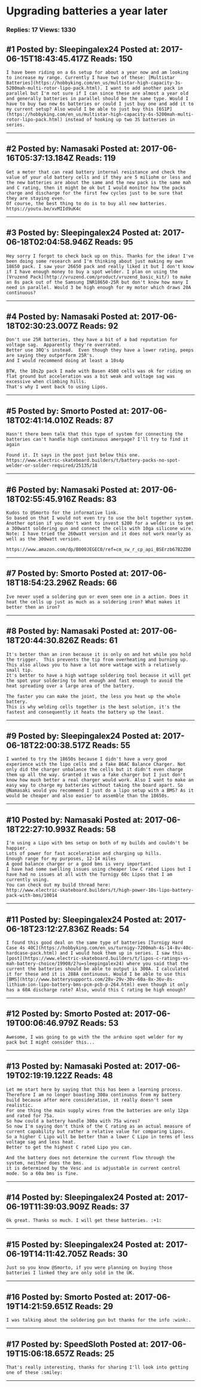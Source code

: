 # Upgrading batteries a year later

### Replies: 17 Views: 1330

## \#1 Posted by: Sleepingalex24 Posted at: 2017-06-15T18:43:45.417Z Reads: 150

```
I have been riding on a 6s setup for about a year now and am looking to increase my range. Currently I have two of these: [Multistar Batteries](https://hobbyking.com/en_us/multistar-high-capacity-3s-5200mah-multi-rotor-lipo-pack.html). I want to add another pack in parallel but I'm not sure if I can since these are almost a year old and generally batteries in parallel should be the same type. Would I have to buy two new 6s batteries or could I just buy one and add it to my current setup? Also would I be able to just buy this [6S1P](https://hobbyking.com/en_us/multistar-high-capacity-6s-5200mah-multi-rotor-lipo-pack.html) instead of hooking up two 3S batteries in series.
```

---
## \#2 Posted by: Namasaki Posted at: 2017-06-16T05:37:13.184Z Reads: 119

```
Get a meter that can read battery internal resistance and check the value of your old battery cells and if they are 5 miliohm or less and the new batteries are about the same and the new pack is the same mah and C rating, then it might be ok but I would monitor how the packs charge and discharge for the first few cycles just to be sure that they are staying even.
Of course, the best thing to do is to buy all new batteries.
https://youtu.be/xvMIId9uK4c
```

---
## \#3 Posted by: Sleepingalex24 Posted at: 2017-06-18T02:04:58.946Z Reads: 95

```
Hey sorry I forgot to check back up on this. Thanks for the idea! I've been doing some research and I'm thinking about just making my own 18650 pack. I saw your 26650 pack and really liked it but I don't know if I have enough money to buy a spot welder. I plan on using the [Vruzend Pack](http://vruzend.com/product/vruzend_basic_kit/) to make an 8s pack out of the Samsung INR18650-25R but don't know how many I need in parallel. Would 3 be high enough for my motor which draws 20A continuous?
```

---
## \#4 Posted by: Namasaki Posted at: 2017-06-18T02:30:23.007Z Reads: 92

```
Don't use 25R batteries, they have a bit of a bad reputation for voltage sag.  Apparently they're overrated. 
Better use 30Q's instead.  Even though they have a lower rating, peeps are saying they outperform 25R's.
And I would recommend doing at least a 10s4p

BTW, the 10s2p pack I made with Basen 4500 cells was ok for riding on flat ground but acceleration was a bit weak and voltage sag was excessive when climbing hills.
That's why I went back to using Lipos.
```

---
## \#5 Posted by: Smorto Posted at: 2017-06-18T02:41:14.010Z Reads: 87

```
Hasn't there been talk that this type of system for connecting the batteries can't handle high continuous amerpage? I'll try to find it again

Found it. It says in the post just below this one.
https://www.electric-skateboard.builders/t/battery-packs-no-spot-welder-or-solder-required/25135/18
```

---
## \#6 Posted by: Namasaki Posted at: 2017-06-18T02:55:45.916Z Reads: 83

```
Kudos to @Smorto for the informative link. 
So based on that I would not even try to use the bolt together system. 
Another option if you don't want to invest $200 for a welder is to get a 300watt soldering gun and connect the cells with 10ga silicone wire. 
Note: I have tried the 260watt version and it does not work nearly as well as the 300watt version. 

https://www.amazon.com/dp/B000JEGEC0/ref=cm_sw_r_cp_api_BSErzb67B2ZD0
```

---
## \#7 Posted by: Smorto Posted at: 2017-06-18T18:54:23.296Z Reads: 66

```
Ive never used a soldering gun or even seen one in a action. Does it heat the cells up just as much as a soldering iron? What makes it better then an iron?
```

---
## \#8 Posted by: Namasaki Posted at: 2017-06-18T20:44:30.826Z Reads: 61

```
It's better than an iron because it is only on and hot while you hold the trigger.  This prevents the tip from overheating and burning up. This also allows you to have a lot more wattage with a relatively small tip.
It's better to have a high wattage soldering tool because it will get the spot your soldering to hot enough and fast enough to avoid the heat spreading over a large area of the battery.

The faster you can make the joint, the less you heat up the whole battery.
This is why welding cells together is the best solution, it's the fastest and consequently it heats the battery up the least.
```

---
## \#9 Posted by: Sleepingalex24 Posted at: 2017-06-18T22:00:38.517Z Reads: 55

```
I wanted to try the 18650s because I didn't have a very good experience with the lipo cells and a fake B6AC Balance Charger. Not only did the charger unbalance the cells but it didn't even charge them up all the way. Granted it was a fake charger but I just don't know how much better a real charger would work. Also I want to make an easy way to charge my batteries without taking the board apart. So @Namasaki would you recommend I just do a lipo setup with a BMS? As it would be cheaper and also easier to assemble than the 18650s.
```

---
## \#10 Posted by: Namasaki Posted at: 2017-06-18T22:27:10.993Z Reads: 58

```
I'm using a Lipo with bms setup on both of my builds and couldn't be happier.
Lots of power for fast acceleration and charging up hills.
Enough range for my purposes, 12-14 miles
A good balance charger or a good bms is very important.
I have had some swelling issues using cheaper low C rated Lipos but I have had no issues at all with the Turnigy 60c Lipos that I am currently using. 
You can check out my build thread here:
http://www.electric-skateboard.builders/t/high-power-10s-lipo-battery-pack-with-bms/10014
```

---
## \#11 Posted by: Sleepingalex24 Posted at: 2017-06-18T23:12:27.836Z Reads: 54

```
I found this good deal on the same type of batteries [Turnigy Hard Case 4s 40C](https://hobbyking.com/en_us/turnigy-7200mah-4s-14-8v-40c-hardcase-pack.html) and I would hook them up in series. I saw this [post](https://www.electric-skateboard.builders/t/lipos-c-ratings-vs-mah-battery-choice/19908/2?u=sleepingalex24) where you said that the current the batteries should be able to output is 300A. I calculated it for these and it is 288A continuous. Would I be able to use this [BMS](http://www.batterysupports.com/28v-29v-30v-60a-8x-36v-8s-lithium-ion-lipo-battery-bms-pcm-pcb-p-264.html) even though it only has a 60A discharge rate? Also, would this C rating be high enough?
```

---
## \#12 Posted by: Smorto Posted at: 2017-06-19T00:06:46.979Z Reads: 53

```
Awesome, I was going to go with the the arduino spot welder for my pack but I might consider this...
```

---
## \#13 Posted by: Namasaki Posted at: 2017-06-19T02:19:19.122Z Reads: 48

```
Let me start here by saying that this has been a learning process. Therefore I am no longer boasting 300a continuous from my battery build because after more consideration, it really doesn't seem realistic.
For one thing the main supply wires from the batteries are only 12ga and rated for 75a.
So how could a battery handle 300a with 75a wires?
So now I'm saying don't think of the C rating as an actual measure of current capability but rather a relative value for comparing Lipos.
So a higher C Lipo will be better than a lower C Lipo in terms of less voltage sag and less heat.
Better to get the highest C rated Lipo you can.

And the battery does not determine the current flow through the system, neither does the bms.
it is determined by the Vesc and is adjustable in current control mode. So a 60a bms is fine.
```

---
## \#14 Posted by: Sleepingalex24 Posted at: 2017-06-19T11:39:03.909Z Reads: 37

```
Ok great. Thanks so much. I will get these batteries. :+1:
```

---
## \#15 Posted by: Sleepingalex24 Posted at: 2017-06-19T14:11:42.705Z Reads: 30

```
Just so you know @Smorto, if you were planning on buying those batteries I linked they are only sold in the UK.
```

---
## \#16 Posted by: Smorto Posted at: 2017-06-19T14:21:59.651Z Reads: 29

```
I was talking about the soldering gun but thanks for the info :wink:.
```

---
## \#17 Posted by: SpeedSloth Posted at: 2017-06-19T15:06:18.657Z Reads: 25

```
That's really interesting, thanks for sharing I'll look into getting one of these :smiley:
```

---
